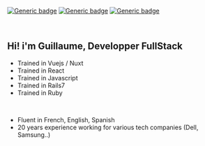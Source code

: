  
[![Generic badge](https://img.shields.io/badge/NO-RAGRETS-<COLOR>.svg)](https://shields.io/)
[![Generic badge](https://img.shields.io/badge/POWERED_BY-RESPONSABILITY-blue.svg)](https://shields.io/)
[![Generic badge](https://img.shields.io/badge/CODING-WITH_PASSION-red.svg)](https://shields.io/)


   

<br>

## Hi! i'm Guillaume, Developper FullStack 
* Trained in Vuejs / Nuxt
* Trained in React
* Trained in Javascript
* Trained in Rails7
* Trained in Ruby
<br />

* Fluent in French, English, Spanish
* 20 years experience working for various tech companies (Dell, Samsung..)
